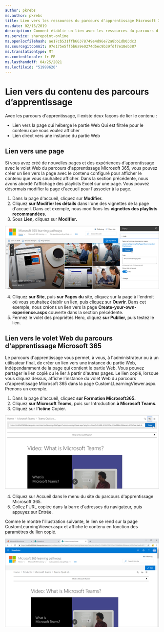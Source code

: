 ```yaml
---
author: pkrebs
ms.author: pkrebs
title: Lien vers les ressources du parcours d'apprentissage Microsoft 365
ms.date: 02/15/2019
description: Comment établir un lien avec les ressources du parcours d'apprentissage Microsoft 365
ms.service: sharepoint-online
ms.openlocfilehash: ae17cb531ffb66378749e4d96e72a8bb1db03dc3
ms.sourcegitcommit: 97e175e5ff5b6a9e0274d5ec9b39fdf7e18eb387
ms.translationtype: MT
ms.contentlocale: fr-FR
ms.lasthandoff: 04/25/2021
ms.locfileid: "51999620"
---
```

# <a name="link-to-learning-pathways-content"></a>Lien vers du contenu des parcours d’apprentissage

Avec les parcours d'apprentissage, il existe deux façons de lier le contenu :

- Lien vers la page qui héberge le partie Web Qui est filtrée pour le contenu que vous voulez afficher 
- Lien direct vers une instance du partie Web

## <a name="link-to-a-page"></a>Lien vers une page

Si vous avez créé de nouvelles pages et des expériences d'apprentissage avec le volet Web du parcours d'apprentissage Microsoft 365, vous pouvez créer un lien vers la page avec le contenu configuré pour afficher le contenu que vous souhaitez afficher. Dans la section précédente, nous avons abordé l'affichage des playlists Excel sur une page. Vous pouvez désormais modifier la page d'accueil pour l'associer à la page. 

1. Dans la page d'accueil, cliquez sur **Modifier.**
2. Cliquez **sur Modifier les détails** dans l'une des vignettes de la page d'accueil. Dans cet exemple, nous modifions les **vignettes des playlists recommandées.**
3. Sous **Lien,** cliquez sur **Modifier.**

![cg-linktopage.png](media/cg-linktopage.png)

4. Cliquez **sur Site,** puis **sur Pages du** site, cliquez sur la page à l'endroit où vous souhaitez établir un lien, puis cliquez sur **Ouvrir.** Dans cet exemple, nous créons un lien vers la page **Create-your-own-experience.aspx** couverte dans la section précédente.
5. Fermez le volet des propriétés Hero, cliquez **sur Publier,** puis testez le lien. 

## <a name="link-to-the-microsoft-365-learning-pathways-web-part"></a>Lien vers le volet Web du parcours d'apprentissage Microsoft 365
Le parcours d'apprentissage vous permet, à vous, à l'administrateur ou à un utilisateur final, de créer un lien vers une instance du partie Web, indépendamment de la page qui contient le partie Web. Vous pouvez partager le lien copié ou le lier à partir d'autres pages. Le lien copié, lorsque vous cliquez dessus, affiche l'instance du volet Web du parcours d'apprentissage Microsoft 365 dans la page CustomLLearningViewer.aspx. Prenons un exemple. 

1. Dans la page d'accueil, cliquez **sur Formation Microsoft365.**
2. Cliquez **sur Microsoft Teams,** puis sur Introduction **à Microsoft Teams.**
3. Cliquez sur **l'icône** Copier.

![cg-linktowebpart.png](media/cg-linktowebpart.png)

4. Cliquez sur Accueil dans le menu du site du parcours d'apprentissage Microsoft 365.
5. Collez l'URL copiée dans la barre d'adresses du navigateur, puis appuyez sur Entrée. 

Comme le montre l'illustration suivante, le lien se rend sur la page CustomLearningViewer.aspx et affiche le contenu en fonction des paramètres du lien copié. 

![cg-linktowebpartviewer.png](media/cg-linktowebpartviewer.png)


